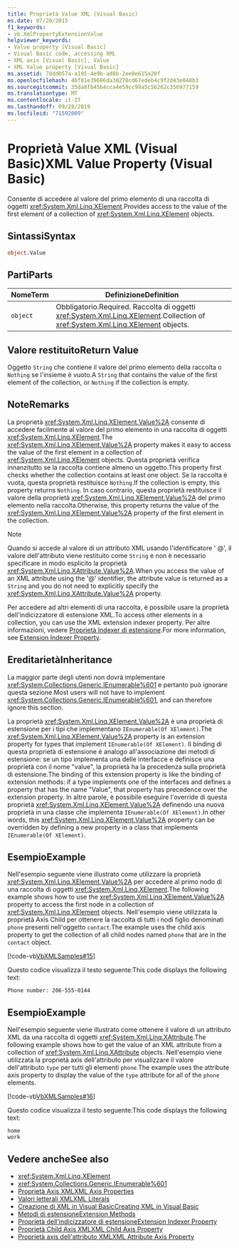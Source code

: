 ```yaml
---
title: Proprietà Value XML (Visual Basic)
ms.date: 07/20/2015
f1_keywords:
- vb.XmlPropertyExtensionValue
helpviewer_keywords:
- Value property [Visual Basic]
- Visual Basic code, accessing XML
- XML axis [Visual Basic], Value
- XML Value property [Visual Basic]
ms.assetid: 7ddd057a-a195-4e9b-ad8b-2ee0e615a20f
ms.openlocfilehash: 46f81e39686da30270cd67edeb4c9f2d43e048b3
ms.sourcegitcommit: 35da8fb45b4cca4e59cc99a5c56262c356977159
ms.translationtype: MT
ms.contentlocale: it-IT
ms.lasthandoff: 09/28/2019
ms.locfileid: "71592009"
---
```

# <a name="xml-value-property-visual-basic"></a><span data-ttu-id="65acd-102">Proprietà Value XML (Visual Basic)</span><span class="sxs-lookup"><span data-stu-id="65acd-102">XML Value Property (Visual Basic)</span></span>

<span data-ttu-id="65acd-103">Consente di accedere al valore del primo elemento di una raccolta di oggetti <xref:System.Xml.Linq.XElement>.</span><span class="sxs-lookup"><span data-stu-id="65acd-103">Provides access to the value of the first element of a collection of <xref:System.Xml.Linq.XElement> objects.</span></span>

## <a name="syntax"></a><span data-ttu-id="65acd-104">Sintassi</span><span class="sxs-lookup"><span data-stu-id="65acd-104">Syntax</span></span>

```vb
object.Value
```

## <a name="parts"></a><span data-ttu-id="65acd-105">Parti</span><span class="sxs-lookup"><span data-stu-id="65acd-105">Parts</span></span>

|<span data-ttu-id="65acd-106">Nome</span><span class="sxs-lookup"><span data-stu-id="65acd-106">Term</span></span>|<span data-ttu-id="65acd-107">Definizione</span><span class="sxs-lookup"><span data-stu-id="65acd-107">Definition</span></span>|  
|---|---|  
|`object`|<span data-ttu-id="65acd-108">Obbligatorio.</span><span class="sxs-lookup"><span data-stu-id="65acd-108">Required.</span></span> <span data-ttu-id="65acd-109">Raccolta di oggetti <xref:System.Xml.Linq.XElement>.</span><span class="sxs-lookup"><span data-stu-id="65acd-109">Collection of <xref:System.Xml.Linq.XElement> objects.</span></span>|  

## <a name="return-value"></a><span data-ttu-id="65acd-110">Valore restituito</span><span class="sxs-lookup"><span data-stu-id="65acd-110">Return Value</span></span>

 <span data-ttu-id="65acd-111">Oggetto `String` che contiene il valore del primo elemento della raccolta o `Nothing` se l'insieme è vuoto.</span><span class="sxs-lookup"><span data-stu-id="65acd-111">A `String` that contains the value of the first element of the collection, or `Nothing` if the collection is empty.</span></span>

## <a name="remarks"></a><span data-ttu-id="65acd-112">Note</span><span class="sxs-lookup"><span data-stu-id="65acd-112">Remarks</span></span>

 <span data-ttu-id="65acd-113">La proprietà <xref:System.Xml.Linq.XElement.Value%2A> consente di accedere facilmente al valore del primo elemento in una raccolta di oggetti <xref:System.Xml.Linq.XElement>.</span><span class="sxs-lookup"><span data-stu-id="65acd-113">The <xref:System.Xml.Linq.XElement.Value%2A> property makes it easy to access the value of the first element in a collection of <xref:System.Xml.Linq.XElement> objects.</span></span> <span data-ttu-id="65acd-114">Questa proprietà verifica innanzitutto se la raccolta contiene almeno un oggetto.</span><span class="sxs-lookup"><span data-stu-id="65acd-114">This property first checks whether the collection contains at least one object.</span></span> <span data-ttu-id="65acd-115">Se la raccolta è vuota, questa proprietà restituisce `Nothing`.</span><span class="sxs-lookup"><span data-stu-id="65acd-115">If the collection is empty, this property returns `Nothing`.</span></span> <span data-ttu-id="65acd-116">In caso contrario, questa proprietà restituisce il valore della proprietà <xref:System.Xml.Linq.XElement.Value%2A> del primo elemento nella raccolta.</span><span class="sxs-lookup"><span data-stu-id="65acd-116">Otherwise, this property returns the value of the <xref:System.Xml.Linq.XElement.Value%2A> property of the first element in the collection.</span></span>

> [!NOTE]
> <span data-ttu-id="65acd-117">Quando si accede al valore di un attributo XML usando l'identificatore ' \@', il valore dell'attributo viene restituito come `String` e non è necessario specificare in modo esplicito la proprietà <xref:System.Xml.Linq.XAttribute.Value%2A>.</span><span class="sxs-lookup"><span data-stu-id="65acd-117">When you access the value of an XML attribute using the '\@' identifier, the attribute value is returned as a `String` and you do not need to explicitly specify the <xref:System.Xml.Linq.XAttribute.Value%2A> property.</span></span>

 <span data-ttu-id="65acd-118">Per accedere ad altri elementi di una raccolta, è possibile usare la proprietà dell'indicizzatore di estensione XML.</span><span class="sxs-lookup"><span data-stu-id="65acd-118">To access other elements in a collection, you can use the XML extension indexer property.</span></span> <span data-ttu-id="65acd-119">Per altre informazioni, vedere [Proprietà Indexer di estensione](extension-indexer-property.md).</span><span class="sxs-lookup"><span data-stu-id="65acd-119">For more information, see [Extension Indexer Property](extension-indexer-property.md).</span></span>

## <a name="inheritance"></a><span data-ttu-id="65acd-120">Ereditarietà</span><span class="sxs-lookup"><span data-stu-id="65acd-120">Inheritance</span></span>

 <span data-ttu-id="65acd-121">La maggior parte degli utenti non dovrà implementare <xref:System.Collections.Generic.IEnumerable%601> e pertanto può ignorare questa sezione.</span><span class="sxs-lookup"><span data-stu-id="65acd-121">Most users will not have to implement <xref:System.Collections.Generic.IEnumerable%601>, and can therefore ignore this section.</span></span>

 <span data-ttu-id="65acd-122">La proprietà <xref:System.Xml.Linq.XElement.Value%2A> è una proprietà di estensione per i tipi che implementano `IEnumerable(Of XElement)`.</span><span class="sxs-lookup"><span data-stu-id="65acd-122">The <xref:System.Xml.Linq.XElement.Value%2A> property is an extension property for types that implement `IEnumerable(Of XElement)`.</span></span> <span data-ttu-id="65acd-123">Il binding di questa proprietà di estensione è analogo all'associazione dei metodi di estensione: se un tipo implementa una delle interfacce e definisce una proprietà con il nome "value", la proprietà ha la precedenza sulla proprietà di estensione.</span><span class="sxs-lookup"><span data-stu-id="65acd-123">The binding of this extension property is like the binding of extension methods: if a type implements one of the interfaces and defines a property that has the name "Value", that property has precedence over the extension property.</span></span> <span data-ttu-id="65acd-124">In altre parole, è possibile eseguire l'override di questa proprietà <xref:System.Xml.Linq.XElement.Value%2A> definendo una nuova proprietà in una classe che implementa `IEnumerable(Of XElement)`.</span><span class="sxs-lookup"><span data-stu-id="65acd-124">In other words, this <xref:System.Xml.Linq.XElement.Value%2A> property can be overridden by defining a new property in a class that implements `IEnumerable(Of XElement)`.</span></span>

## <a name="example"></a><span data-ttu-id="65acd-125">Esempio</span><span class="sxs-lookup"><span data-stu-id="65acd-125">Example</span></span>

 <span data-ttu-id="65acd-126">Nell'esempio seguente viene illustrato come utilizzare la proprietà <xref:System.Xml.Linq.XElement.Value%2A> per accedere al primo nodo di una raccolta di oggetti <xref:System.Xml.Linq.XElement>.</span><span class="sxs-lookup"><span data-stu-id="65acd-126">The following example shows how to use the <xref:System.Xml.Linq.XElement.Value%2A> property to access the first node in a collection of <xref:System.Xml.Linq.XElement> objects.</span></span> <span data-ttu-id="65acd-127">Nell'esempio viene utilizzata la proprietà Axis Child per ottenere la raccolta di tutti i nodi figlio denominati `phone` presenti nell'oggetto `contact`.</span><span class="sxs-lookup"><span data-stu-id="65acd-127">The example uses the child axis property to get the collection of all child nodes named `phone` that are in the `contact` object.</span></span>

 [!code-vb[VbXMLSamples#15](~/samples/snippets/visualbasic/VS_Snippets_VBCSharp/VbXMLSamples/VB/XMLSamples7.vb#15)]

 <span data-ttu-id="65acd-128">Questo codice visualizza il testo seguente:</span><span class="sxs-lookup"><span data-stu-id="65acd-128">This code displays the following text:</span></span>

 `Phone number: 206-555-0144`

## <a name="example"></a><span data-ttu-id="65acd-129">Esempio</span><span class="sxs-lookup"><span data-stu-id="65acd-129">Example</span></span>

 <span data-ttu-id="65acd-130">Nell'esempio seguente viene illustrato come ottenere il valore di un attributo XML da una raccolta di oggetti <xref:System.Xml.Linq.XAttribute>.</span><span class="sxs-lookup"><span data-stu-id="65acd-130">The following example shows how to get the value of an XML attribute from a collection of <xref:System.Xml.Linq.XAttribute> objects.</span></span> <span data-ttu-id="65acd-131">Nell'esempio viene utilizzata la proprietà axis dell'attributo per visualizzare il valore dell'attributo `type` per tutti gli elementi `phone`.</span><span class="sxs-lookup"><span data-stu-id="65acd-131">The example uses the attribute axis property to display the value of the `type` attribute for all of the `phone` elements.</span></span>

 [!code-vb[VbXMLSamples#16](~/samples/snippets/visualbasic/VS_Snippets_VBCSharp/VbXMLSamples/VB/XMLSamples7.vb#16)]

 <span data-ttu-id="65acd-132">Questo codice visualizza il testo seguente:</span><span class="sxs-lookup"><span data-stu-id="65acd-132">This code displays the following text:</span></span>

 ```console
 home
 work
```

## <a name="see-also"></a><span data-ttu-id="65acd-133">Vedere anche</span><span class="sxs-lookup"><span data-stu-id="65acd-133">See also</span></span>

- <xref:System.Xml.Linq.XElement>
- <xref:System.Collections.Generic.IEnumerable%601>
- [<span data-ttu-id="65acd-134">Proprietà Axis XML</span><span class="sxs-lookup"><span data-stu-id="65acd-134">XML Axis Properties</span></span>](index.md)
- [<span data-ttu-id="65acd-135">Valori letterali XML</span><span class="sxs-lookup"><span data-stu-id="65acd-135">XML Literals</span></span>](../xml-literals/index.md)
- [<span data-ttu-id="65acd-136">Creazione di XML in Visual Basic</span><span class="sxs-lookup"><span data-stu-id="65acd-136">Creating XML in Visual Basic</span></span>](../../programming-guide/language-features/xml/creating-xml.md)
- [<span data-ttu-id="65acd-137">Metodi di estensione</span><span class="sxs-lookup"><span data-stu-id="65acd-137">Extension Methods</span></span>](../../programming-guide/language-features/procedures/extension-methods.md)
- [<span data-ttu-id="65acd-138">Proprietà dell'indicizzatore di estensione</span><span class="sxs-lookup"><span data-stu-id="65acd-138">Extension Indexer Property</span></span>](extension-indexer-property.md)
- [<span data-ttu-id="65acd-139">Proprietà Child Axis XML</span><span class="sxs-lookup"><span data-stu-id="65acd-139">XML Child Axis Property</span></span>](xml-child-axis-property.md)
- [<span data-ttu-id="65acd-140">Proprietà axis dell'attributo XML</span><span class="sxs-lookup"><span data-stu-id="65acd-140">XML Attribute Axis Property</span></span>](xml-attribute-axis-property.md)
